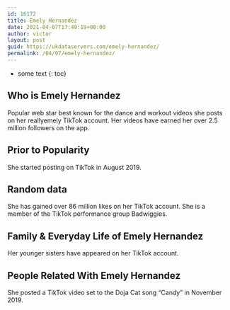 ```yaml
---
id: 16172
title: Emely Hernandez
date: 2021-04-07T17:49:19+00:00
author: victor
layout: post
guid: https://ukdataservers.com/emely-hernandez/
permalink: /04/07/emely-hernandez/
---
```


* some text
{: toc}


## Who is Emely Hernandez



Popular web star best known for the dance and workout videos she posts on her reallyemely TikTok account. Her videos have earned her over 2.5 million followers on the app. 

                
                
                
## Prior to Popularity



She started posting on TikTok in August 2019. 

                
                
                
## Random data



She has gained over 86 million likes on her TikTok account. She is a member of the TikTok performance group Badwiggies.

                
                
                
## Family & Everyday Life of Emely Hernandez



Her younger sisters have appeared on her TikTok account. 

                
                
                
## People Related With Emely Hernandez



She posted a TikTok video set to the Doja Cat song &#8220;Candy&#8221; in November 2019.

                
              
            
          
          
          